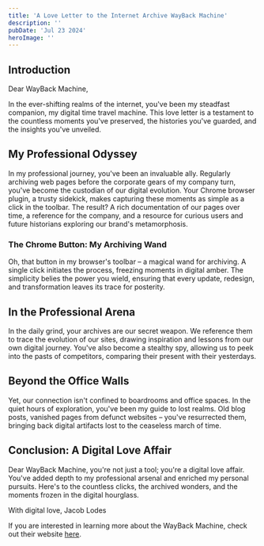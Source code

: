 ```yaml
---
title: 'A Love Letter to the Internet Archive WayBack Machine'
description: ''
pubDate: 'Jul 23 2024'
heroImage: ''
---
```


## Introduction

Dear WayBack Machine,

In the ever-shifting realms of the internet, you've been my steadfast companion, my digital time travel machine. This love letter is a testament to the countless moments you've preserved, the histories you've guarded, and the insights you've unveiled.

## My Professional Odyssey

In my professional journey, you've been an invaluable ally. Regularly archiving web pages before the corporate gears of my company turn, you've become the custodian of our digital evolution. Your Chrome browser plugin, a trusty sidekick, makes capturing these moments as simple as a click in the toolbar. The result? A rich documentation of our pages over time, a reference for the company, and a resource for curious users and future historians exploring our brand's metamorphosis.

### The Chrome Button: My Archiving Wand

Oh, that button in my browser's toolbar – a magical wand for archiving. A single click initiates the process, freezing moments in digital amber. The simplicity belies the power you wield, ensuring that every update, redesign, and transformation leaves its trace for posterity.

## In the Professional Arena

In the daily grind, your archives are our secret weapon. We reference them to trace the evolution of our sites, drawing inspiration and lessons from our own digital journey. You've also become a stealthy spy, allowing us to peek into the pasts of competitors, comparing their present with their yesterdays.

## Beyond the Office Walls

Yet, our connection isn't confined to boardrooms and office spaces. In the quiet hours of exploration, you've been my guide to lost realms. Old blog posts, vanished pages from defunct websites – you've resurrected them, bringing back digital artifacts lost to the ceaseless march of time.

## Conclusion: A Digital Love Affair

Dear WayBack Machine, you're not just a tool; you're a digital love affair. You've added depth to my professional arsenal and enriched my personal pursuits. Here's to the countless clicks, the archived wonders, and the moments frozen in the digital hourglass.

With digital love, Jacob Lodes

If you are interested in learning more about the WayBack Machine, check out their website [here](https://archive.org/web/).

